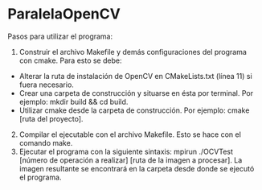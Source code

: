 ﻿# ParalelaOpenCV
Pasos para utilizar el programa:
1) Construir el archivo Makefile y demás configuraciones del programa con cmake. Para esto se debe:
- Alterar la ruta de instalación de OpenCV en CMakeLists.txt (línea 11) si fuera necesario.
- Crear una carpeta de construcción y situarse en ésta por terminal. Por ejemplo: mkdir build && cd build.
- Utilizar cmake desde la carpeta de construcción. Por ejemplo: cmake [ruta del proyecto].
2) Compilar el ejecutable con el archivo Makefile. Esto se hace con el comando make.
3) Ejecutar el programa con la siguiente sintaxis: mpirun ./OCVTest [número de operación a realizar] [ruta de la imagen a procesar].
La imagen resultante se encontrará en la carpeta desde donde se ejecutó el programa.

